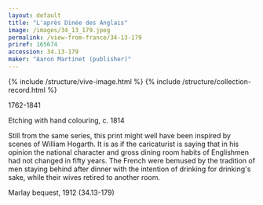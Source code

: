 ```yaml
---
layout: default
title: "L'après Dinée des Anglais"
image: /images/34_13_179.jpeg
permalink: /view-from-france/34-13-179
priref: 165674
accession: 34.13-179
maker: "Aaron Martinet (publisher)"
---
```

{% include /structure/vive-image.html %}
{% include /structure/collection-record.html %}

1762-1841

Etching with hand colouring, c. 1814

Still from the same series, this print might well have been inspired by scenes of William Hogarth. It is as if the caricaturist is saying that in his opinion the national character and gross dining room habits of Englishmen had not changed in fifty years. The French were bemused by the tradition of men staying behind after dinner with the intention of drinking for drinking's sake, while their wives retired to another room.

Marlay bequest, 1912 (34.13-179)
